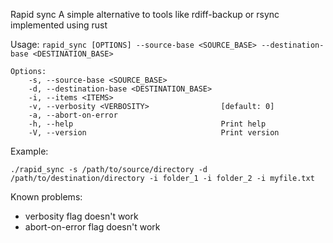 Rapid sync
A simple alternative to tools like rdiff-backup or rsync implemented using rust

Usage: `rapid_sync [OPTIONS] --source-base <SOURCE_BASE> --destination-base <DESTINATION_BASE>`

    Options:
        -s, --source-base <SOURCE_BASE>            
        -d, --destination-base <DESTINATION_BASE>  
        -i, --items <ITEMS>                        
        -v, --verbosity <VERBOSITY>                [default: 0]
        -a, --abort-on-error                       
        -h, --help                                 Print help
        -V, --version                              Print version

Example:
    
    ./rapid_sync -s /path/to/source/directory -d /path/to/destination/directory -i folder_1 -i folder_2 -i myfile.txt

Known problems:
- verbosity flag doesn't work
- abort-on-error flag doesn't work
